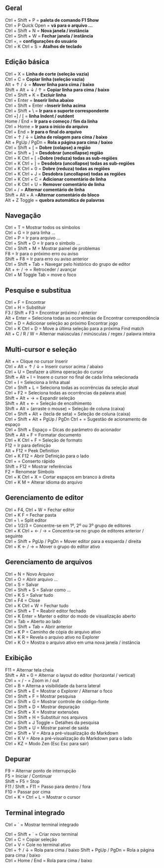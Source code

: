 ## Geral
Ctrl + Shift + P = **paleta de comando F1 Show** </br>
Ctrl + P Quick Open = **vá para o arquivo ...** </br>
Ctrl + Shift + N = **Nova janela / instância** </br>
Ctrl + Shift + W = **Fechar janela / instância** </br>
Ctrl +, = **configurações do usuário** </br>
Ctrl + K Ctrl + S = **Atalhos de teclado** </br>



## Edição básica


Ctrl + X = **Linha de corte (seleção vazia)** </br>
Ctrl + C = **Copiar linha (seleção vazia)** </br>
Alt + ↑ / ↓ = **Mover linha para cima / baixo** </br>
Shift + Alt + ↓ / ↑ = **Copiar linha para cima / baixo** </br>
Ctrl + Shift + K = **Excluir linha** </br>
Ctrl + Enter = **Inserir linha abaixo** </br>
Ctrl + Shift + Enter =**Inserir linha acima** </br>
Ctrl + Shift + \ = **Ir para o suporte correspondente** </br>
Ctrl +] / [ = **linha Indent / outdent**  </br>
Home / End = **Ir para o começo / fim da linha**  </br>
Ctrl + Home = **Ir para o início do arquivo**  </br>
Ctrl + End = **Ir para o final do arquivo**  </br>
Ctrl + ↑ / ↓ = **Linha de rolagem para cima / baixo** </br>
Alt + PgUp / PgDn = **Rola a página para cima / baixo** </br>
Ctrl + Shift + [ = **Dobre (colapse) a região** </br>
Ctrl + Shift + ] = **Desdobrar (uncollapse) região** </br>
Ctrl + K Ctrl + [ =**Dobre (reduza) todas as sub-regiões** </br>
Ctrl + K Ctrl + ] = **Desdobra (uncollapse) todas as sub-regiões** </br>
Ctrl + K Ctrl + 0 = **Dobre (reduza) todas as regiões** </br>
Ctrl + K Ctrl + J = **Desdobra (uncollapse) todas as regiões** </br>
Ctrl + K Ctrl + C = **Adicionar comentário de linha** </br>
Ctrl + K Ctrl + U = **Remover comentário de linha** </br>
Ctrl + / = **Alternar comentário de linha** </br>
Shift + Alt + A =**Alternar comentário do bloco** </br>
Alt + Z Toggle = **quebra automática de palavras** </br>

## Navegação
Ctrl + T = Mostrar todos os símbolos </br>
Ctrl + G = Ir para linha ... </br>
Ctrl + P = Ir para arquivo ... </br>
Ctrl + Shift + O = Ir para o símbolo ... </br>
Ctrl + Shift + M = Mostrar painel de problemas </br>
F8 = Ir para o próximo erro ou aviso </br>
Shift + F8 = Ir para erro ou aviso anterior </br>
Ctrl + Shift + Tab = Navegar pelo histórico do grupo de editor </br>
Alt + ← / → = Retroceder / avançar </br>
Ctrl + M Toggle Tab = move o foco </br>


## Pesquise e substitua
Ctrl + F = Encontrar </br>
Ctrl + H = Substituir </br>
F3 / Shift + F3 = Encontrar próximo / anterior </br>
Alt + Enter = Seleciona todas as ocorrências de Encontrar correspondência </br>
Ctrl + D = Adicionar seleção ao próximo Encontrar jogo </br>
Ctrl + K Ctrl + D = Move a última seleção para a próxima Find match </br>
Alt + C / R / W = Alternar maiúsculas / minúsculas / regex / palavra inteira </br>


## Multi-cursor e seleção
Alt + = Clique no cursor Inserir </br>
Ctrl + Alt + ↑ / ↓ = Inserir cursor acima / abaixo </br>
Ctrl + U = Desfazer a última operação do cursor </br>
Shift + Alt + I = Insere o cursor no final de cada linha selecionada </br>
Ctrl + I = Seleciona a linha atual </br>
Ctrl + Shift + L = Seleciona todas as ocorrências da seleção atual </br>
Ctrl + F2 = Seleciona todas as ocorrências da palavra atual  </br>
Shift + Alt + → = Expandir seleção  </br>
Shift + Alt + ← = Seleção de encolhimento </br>
Shift + Alt + (arraste o mouse) = Seleção de coluna (caixa) </br>
Ctrl + Shift + Alt + (tecla de seta) = Seleção de coluna (caixa) </br>
Ctrl + Shift + Alt + PgUp / PgDn Ctrl + = Sugestão de acionamento de espaço </br>
Ctrl + Shift + Espaço = Dicas do parâmetro do acionador </br>
Shift + Alt + F = Formatar documento </br>
Ctrl + K Ctrl + F = Seleção de formato </br>
F12 = Ir para definição </br>
Alt + F12 = Peek Definition </br>
Ctrl + K F12 = Abrir Definição para o lado </br>
Ctrl + = Conserto rápido </br>
Shift + F12 = Mostrar referências </br>
F2 = Renomear Símbolo </br>
Ctrl + K Ctrl + X = Cortar espaços em branco à direita </br>
Ctrl + K M = Alterar idioma do arquivo </br>

## Gerenciamento de editor
Ctrl + F4, Ctrl + W = Fechar editor </br>
Ctrl + K F = Fechar pasta </br>
Ctrl + \ = Split editor </br>
Ctrl + 1/2/3 = Concentre-se em 1º, 2º ou 3º grupo de editores </br>
Ctrl + K Ctrl + ← / → = Concentra-se no grupo de editores anterior / seguinte </br>
Ctrl + Shift + PgUp / PgDn = Mover editor para a esquerda / direita </br>
Ctrl + K ← / → = Mover o grupo do editor ativo </br>


## Gerenciamento de arquivos
Ctrl + N = Novo Arquivo </br>
Ctrl + O = Abrir arquivo ... </br>
Ctrl + S = Salvar </br>
Ctrl + Shift + S = Salvar como ... </br>
Ctrl + K S = Salvar tudo </br>
Ctrl + F4 = Close </br>
Ctrl + K Ctrl + W = Fechar tudo </br>
Ctrl + Shift + T = Reabrir editor fechado </br>
Ctrl + K Enter = Manter o editor do modo de visualização aberto </br>
Ctrl + Tab = Aberto ao lado </br>
Ctrl + Shift + Tab = Abrir anterior </br>
Ctrl + K P = Caminho de cópia do arquivo ativo </br>
Ctrl + K R = Revela o arquivo ativo no Explorer </br>
Ctrl + K O = Mostra o arquivo ativo em uma nova janela / instância </br>

## Exibição
F11 = Alternar tela cheia </br>
Shift + Alt + 0 = Alternar o layout do editor (horizontal / vertical) </br>
Ctrl + = / - = Zoom in / out </br>
Ctrl + B = Alterna a visibilidade da barra lateral </br>
Ctrl + Shift + E = Mostrar o Explorer / Alternar o foco </br>
Ctrl + Shift + F = Mostrar pesquisa </br>
Ctrl + Shift + G = Mostrar controle de código-fonte </br>
Ctrl + Shift + D = Mostrar depuração </br>
Ctrl + Shift + X = Mostrar extensões </br>
Ctrl + Shift + H = Substituir nos arquivos </br>
Ctrl + Shift + J Toggle = Detalhes da pesquisa </br>
Ctrl + Shift + U = Mostrar painel de saída </br>
Ctrl + Shift + V = Abra a pré-visualização do Markdown </br>
Ctrl + K V = Abre a pré-visualização do Markdown para o lado </br>
Ctrl + KZ = Modo Zen (Esc Esc para sair) </br>

## Depurar
F9 = Alternar ponto de interrupção </br>
F5 = Iniciar / Continuar </br>
Shift + F5 = Stop </br>
F11 / Shift + F11 = Passo para dentro / fora </br>
F10 = Passar por cima </br>
Ctrl + K + Ctrl + L = Mostrar o cursor </br>


## Terminal integrado

Ctrl + ` = Mostrar terminal integrado </br>

Ctrl + Shift + ` = Criar novo terminal </br>
Ctrl + C = Copiar seleção </br>
Ctrl + V = Cole no terminal ativo </br>
Ctrl + ↑ / ↓ = Rola para cima / baixo
Shift + PgUp / PgDn = Rola a página para cima / baixo </br>
Ctrl + Home / End = Rola para cima / baixo </br>
